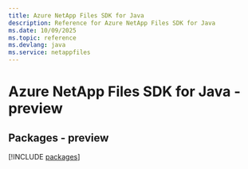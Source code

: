 ```yaml
---
title: Azure NetApp Files SDK for Java
description: Reference for Azure NetApp Files SDK for Java
ms.date: 10/09/2025
ms.topic: reference
ms.devlang: java
ms.service: netappfiles
---
```

# Azure NetApp Files SDK for Java - preview
## Packages - preview
[!INCLUDE [packages](netapp-files-index.md)]